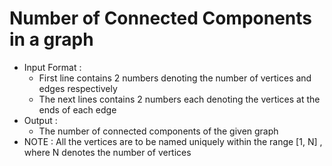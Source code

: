# Number of Connected Components in a graph
- Input Format :
   - First line contains 2 numbers denoting the number of vertices and edges respectively
   - The next lines contains 2 numbers each denoting the vertices at the ends of each edge
- Output :
   - The number of connected components of the given graph 
- NOTE : All the vertices are to be named uniquely within the range [1, N] , where N denotes the number of vertices
